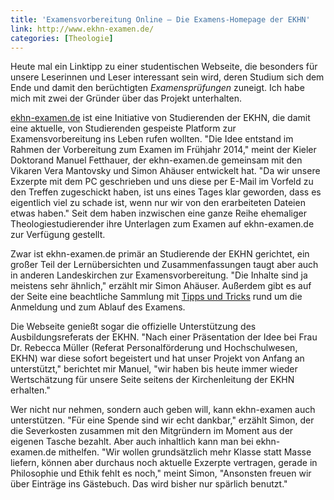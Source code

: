 ```yaml
---
title: 'Examensvorbereitung Online – Die Examens-Homepage der EKHN'
link: http://www.ekhn-examen.de/
categories: [Theologie]
---
```


Heute mal ein Linktipp zu einer studentischen Webseite, die besonders für unsere Leserinnen und Leser interessant sein wird, deren Studium sich dem Ende und damit den berüchtigten *Examensprüfungen* zuneigt. Ich habe mich mit zwei der Gründer über das Projekt unterhalten.

[ekhn-examen.de](http://www.ekhn-examen.de) ist eine Initiative von Studierenden der EKHN, die damit eine aktuelle, von Studierenden gespeiste Platform zur Examensvorbereitung ins Leben rufen wollten. "Die Idee entstand im Rahmen der Vorbereitung zum Examen im Frühjahr 2014," meint der Kieler Doktorand Manuel Fetthauer, der ekhn-examen.de gemeinsam mit den Vikaren Vera Mantovsky und Simon Ahäuser entwickelt hat. "Da wir unsere Exzerpte mit dem PC geschrieben und uns diese per E-Mail im Vorfeld zu den Treffen zugeschickt haben, ist uns eines Tages klar geworden, dass es eigentlich viel zu schade ist, wenn nur wir von den erarbeiteten Dateien etwas haben." Seit dem haben inzwischen eine ganze Reihe ehemaliger Theologiestudierender ihre Unterlagen zum Examen auf ekhn-examen.de zur Verfügung gestellt.

Zwar ist ekhn-examen.de primär an Studierende der EKHN gerichtet, ein großer Teil der Lernübersichten und Zusammenfassungen taugt aber auch in anderen Landeskirchen zur Examensvorbereitung. "Die Inhalte sind ja meistens sehr ähnlich," erzählt mir Simon Ahäuser. Außerdem gibt es auf der Seite eine beachtliche Sammlung mit [Tipps und Tricks](http://www.ekhn-examen.de/tipps-tricks/examens-faq/) rund um die Anmeldung und zum Ablauf des Examens.

Die Webseite genießt sogar die offizielle Unterstützung des Ausbildungsreferats der EKHN. "Nach einer Präsentation der Idee bei Frau Dr. Rebecca Müller (Referat Personalförderung und Hochschulwesen, EKHN) war diese sofort begeistert und hat unser Projekt von Anfang an unterstützt," berichtet mir Manuel, "wir haben bis heute immer wieder Wertschätzung für unsere Seite seitens der Kirchenleitung der EKHN erhalten."

Wer nicht nur nehmen, sondern auch geben will, kann ekhn-examen auch unterstützen. "Für eine Spende sind wir echt dankbar," erzählt Simon, der die Severkosten zusammen mit den Mitgründern im Moment aus der eigenen Tasche bezahlt. Aber auch inhaltlich kann man bei ekhn-examen.de mithelfen. "Wir wollen grundsätzlich mehr Klasse statt Masse liefern, können aber durchaus noch aktuelle Exzerpte vertragen, gerade in Philosophie und Ethik fehlt es noch," meint Simon, "Ansonsten freuen wir über Einträge ins Gästebuch. Das wird bisher nur spärlich benutzt."